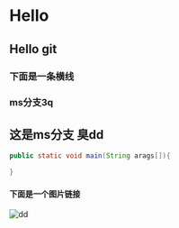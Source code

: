 # Hello
## Hello git
### 下面是一条横线
### ms分支3q
**这是ms分支**
**臭dd**
---
```java
public static void main(String arags[]){

}
```

#### 下面是一个图片链接

![dd](https://ss2.bdstatic.com/70cFvnSh_Q1YnxGkpoWK1HF6hhy/it/u=2878032538,822459592&fm=26&gp=0.jpg)